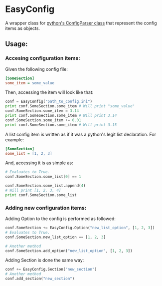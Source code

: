 EasyConfig
==========

A wrapper class for [python's ConfigParser class](http://docs.python.org/2.7/library/configparser.html) that represent the config items as objects.

## Usage:

### Accesing configuration items:
Given the following config file:
```ini
[SomeSection]
some_item = some_value
```

Then, accessing the item will look like that:

```Python
conf = EasyConfig("path_to_config.ini")
print conf.SomeSection.some_item # Will print "some_value"
conf.SomeSection.some_item = 3.14 
print conf.SomeSection.some_item # Will print 3.14
conf.SomeSection.some_item += 0.01
print conf.SomeSection.some_item # Will print 3.15
```

A list config item is written as if it was a python's legit list declaration. For example:

```ini
[SomeSection]
some_list = [1, 2, 3]
```

And, accessing it is as simple as:

```python
# Evaluates to True.
conf.SomeSection.some_list[0] == 1 

conf.SomeSection.some_list.append(4)
# Will print [1, 2, 3, 4]
print conf.SomeSection.some_list
```

### Adding new configuration items:

Adding Option to the config is performed as followed:

```python
conf.SomeSection += EasyConfig.Option("new_list_option", [1, 2, 3])
# Evaluates to True.
conf.SomeSection.new_list_option == [1, 2, 3]

# Another method
conf.SomeSection.add_option("new_list_option", [1, 2, 3])
```

Adding Section is done the same way:

```python
conf += EasyConfig.Section("new_section")
# Another method
conf.add_section("new_section")
```
